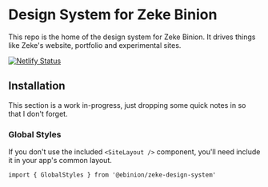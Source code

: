 # Design System for Zeke Binion

This repo is the home of the design system for Zeke Binion. It drives things like Zeke's website, portfolio and experimental sites.

[![Netlify Status](https://api.netlify.com/api/v1/badges/f33ad9a3-6325-4939-9841-7cfc8c0187af/deploy-status)](https://app.netlify.com/sites/priceless-archimedes-65649c/deploys)

## Installation

This section is a work in-progress, just dropping some quick notes in so that I don't forget.

### Global Styles

If you don't use the included `<SiteLayout />` component, you'll need include it in your app's common layout.

```
import { GlobalStyles } from '@ebinion/zeke-design-system'
```
